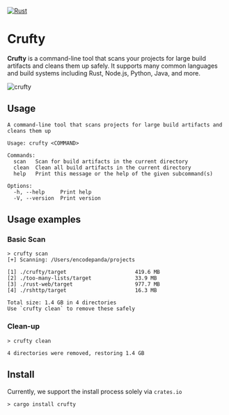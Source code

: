 [![Rust](https://github.com/EncodePanda/crufty/actions/workflows/rust.yml/badge.svg?branch=main)](https://github.com/EncodePanda/crufty/actions/workflows/rust.yml)

# Crufty

**Crufty** is a command-line tool that scans your projects for large build
artifacts and cleans them up safely. It supports many common languages and build
systems including Rust, Node.js, Python, Java, and more.

![crufty](https://github.com/user-attachments/assets/4d937233-6311-4718-8f81-637023754865)


## Usage

```
A command-line tool that scans projects for large build artifacts and cleans them up

Usage: crufty <COMMAND>

Commands:
  scan   Scan for build artifacts in the current directory
  clean  Clean all build artifacts in the current directory
  help   Print this message or the help of the given subcommand(s)

Options:
  -h, --help     Print help
  -V, --version  Print version
```

## Usage examples

### Basic Scan

```
> crufty scan
[+] Scanning: /Users/encodepanda/projects

[1] ./crufty/target                      419.6 MB
[2] ./too-many-lists/target              33.9 MB
[3] ./rust-web/target                    977.7 MB
[4] ./rshttp/target                      16.3 MB

Total size: 1.4 GB in 4 directories
Use `crufty clean` to remove these safely
```

### Clean-up

```
> crufty clean

4 directories were removed, restoring 1.4 GB
```

## Install

Currently, we support the install process solely via `crates.io`

```
> cargo install crufty
```
